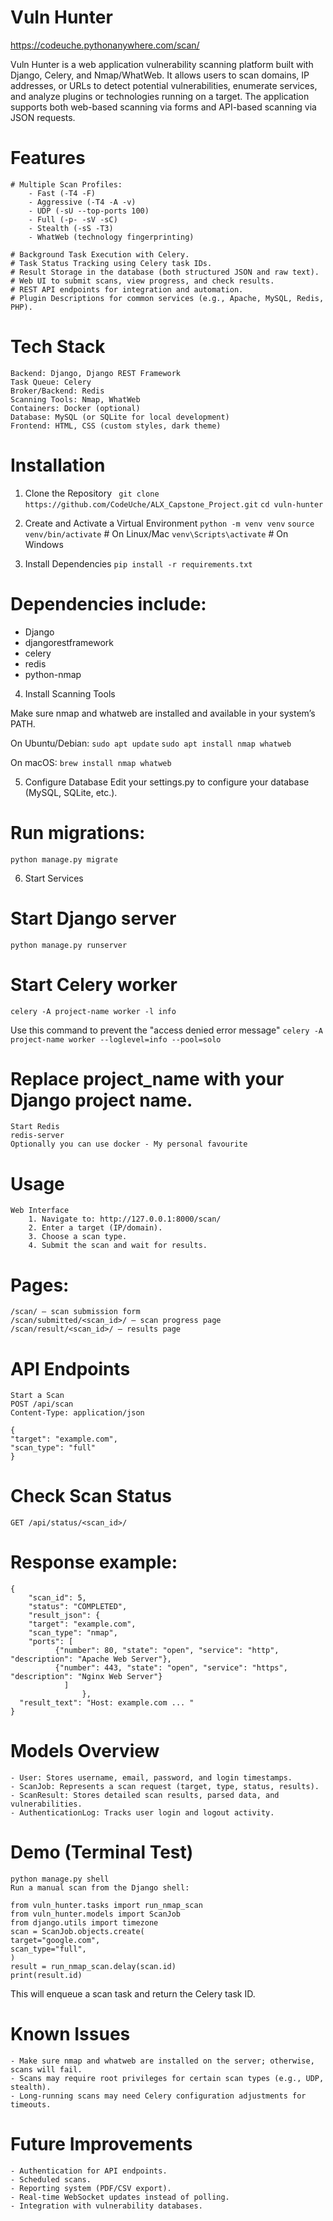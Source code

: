 # Vuln Hunter
https://codeuche.pythonanywhere.com/scan/

Vuln Hunter is a web application vulnerability scanning platform built with Django, Celery, and Nmap/WhatWeb.
It allows users to scan domains, IP addresses, or URLs to detect potential vulnerabilities, enumerate services, and analyze plugins or technologies running on a target.
The application supports both web-based scanning via forms and API-based scanning via JSON requests.

# Features

    # Multiple Scan Profiles:
        - Fast (-T4 -F)
        - Aggressive (-T4 -A -v)
        - UDP (-sU --top-ports 100)
        - Full (-p- -sV -sC)
        - Stealth (-sS -T3)
        - WhatWeb (technology fingerprinting)

    # Background Task Execution with Celery.
    # Task Status Tracking using Celery task IDs.
    # Result Storage in the database (both structured JSON and raw text).
    # Web UI to submit scans, view progress, and check results.
    # REST API endpoints for integration and automation.
    # Plugin Descriptions for common services (e.g., Apache, MySQL, Redis, PHP).

# Tech Stack
    Backend: Django, Django REST Framework
    Task Queue: Celery
    Broker/Backend: Redis
    Scanning Tools: Nmap, WhatWeb
    Containers: Docker (optional)
    Database: MySQL (or SQLite for local development)
    Frontend: HTML, CSS (custom styles, dark theme)

# Installation
1. Clone the Repository
` git clone https://github.com/CodeUche/ALX_Capstone_Project.git`
` cd vuln-hunter `

2. Create and Activate a Virtual Environment
` python -m venv venv `
` source venv/bin/activate `  # On Linux/Mac
` venv\Scripts\activate `      # On Windows

3. Install Dependencies
` pip install -r requirements.txt `

# Dependencies include:
- Django
- djangorestframework
- celery
- redis
- python-nmap

4. Install Scanning Tools

Make sure nmap and whatweb are installed and available in your system’s PATH.

On Ubuntu/Debian:
` sudo apt update `
` sudo apt install nmap whatweb `

On macOS:
` brew install nmap whatweb `

5. Configure Database
    Edit your settings.py to configure your database (MySQL, SQLite, etc.).

# Run migrations:
` python manage.py migrate `

6. Start Services
# Start Django server
` python manage.py runserver `

# Start Celery worker
`celery -A project-name worker -l info`

Use this command to prevent the "access denied error message"
`celery -A project-name worker --loglevel=info --pool=solo` 

# Replace project_name with your Django project name.
    Start Redis
    redis-server
    Optionally you can use docker - My personal favourite

# Usage
    Web Interface
        1. Navigate to: http://127.0.0.1:8000/scan/
        2. Enter a target (IP/domain).
        3. Choose a scan type.
        4. Submit the scan and wait for results.

# Pages:
    /scan/ – scan submission form
    /scan/submitted/<scan_id>/ – scan progress page
    /scan/result/<scan_id>/ – results page

# API Endpoints
    Start a Scan
    POST /api/scan
    Content-Type: application/json

    {
    "target": "example.com",
    "scan_type": "full"
    }

# Check Scan Status
    GET /api/status/<scan_id>/


# Response example:
    {
        "scan_id": 5,
        "status": "COMPLETED",
        "result_json": {
        "target": "example.com",
        "scan_type": "nmap",
        "ports": [
              {"number": 80, "state": "open", "service": "http", "description": "Apache Web Server"},
              {"number": 443, "state": "open", "service": "https", "description": "Nginx Web Server"}
                ]
                    },
      "result_text": "Host: example.com ... "
    } 


# Models Overview
    - User: Stores username, email, password, and login timestamps.
    - ScanJob: Represents a scan request (target, type, status, results).
    - ScanResult: Stores detailed scan results, parsed data, and vulnerabilities.
    - AuthenticationLog: Tracks user login and logout activity.

# Demo (Terminal Test)
    python manage.py shell 
    Run a manual scan from the Django shell:
    
    from vuln_hunter.tasks import run_nmap_scan
    from vuln_hunter.models import ScanJob
    from django.utils import timezone
    scan = ScanJob.objects.create(
    target="google.com",
    scan_type="full",
    )
    result = run_nmap_scan.delay(scan.id)
    print(result.id)

This will enqueue a scan task and return the Celery task ID.

# Known Issues

    - Make sure nmap and whatweb are installed on the server; otherwise, scans will fail.
    - Scans may require root privileges for certain scan types (e.g., UDP, stealth).
    - Long-running scans may need Celery configuration adjustments for timeouts.

# Future Improvements

    - Authentication for API endpoints.
    - Scheduled scans.
    - Reporting system (PDF/CSV export).
    - Real-time WebSocket updates instead of polling.
    - Integration with vulnerability databases.



